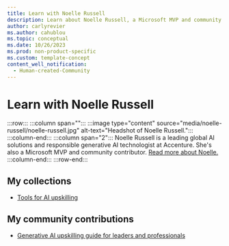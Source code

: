 ```yaml
---
title: Learn with Noelle Russell
description: Learn about Noelle Russell, a Microsoft MVP and community contributor. 
author: carlyrevier
ms.author: cahublou
ms.topic: conceptual
ms.date: 10/26/2023
ms.prod: non-product-specific
ms.custom: template-concept
content_well_notification: 
  - Human-created-Community
---
```


# Learn with Noelle Russell

:::row:::
   :::column span="":::
        :::image type="content" source="media/noelle-russell/noelle-russell.jpg" alt-text="Headshot of Noelle Russell.":::
   :::column-end:::
   :::column span="2":::
      Noelle Russell is a leading global AI solutions and responsible generative AI technologist at Accenture. She's also a Microsoft MVP and community contributor. [Read more about Noelle.](https://techcommunity.microsoft.com/t5/microsoft-mvp-award-program-blog/learn-more-about-ai-and-accessibility/ba-p/3938397)  
   :::column-end:::
:::row-end:::

## My collections

- [Tools for AI upskilling](https://learn.microsoft.com/collections/8qwyb04m3xmp15)

## My community contributions

- [Generative AI upskilling guide for leaders and professionals](generative-ai-upskilling-guide.md)
